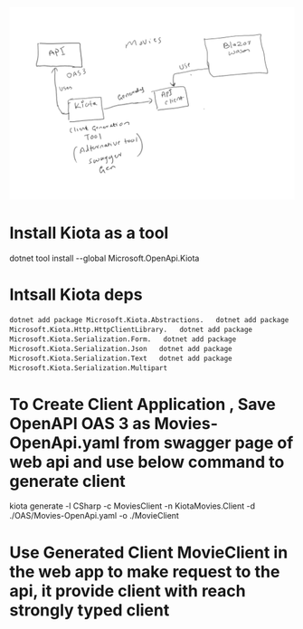 ![Blazor standalone webassembly Movie](./Movies_BlazorWASM/BlazorWasmMovie.png)


# Install Kiota as a tool

dotnet tool install --global Microsoft.OpenApi.Kiota

# Intsall Kiota deps

`
dotnet add package Microsoft.Kiota.Abstractions.  
dotnet add package Microsoft.Kiota.Http.HttpClientLibrary.  
dotnet add package Microsoft.Kiota.Serialization.Form.  
dotnet add package Microsoft.Kiota.Serialization.Json  
dotnet add package Microsoft.Kiota.Serialization.Text  
dotnet add package Microsoft.Kiota.Serialization.Multipart  
`

# To Create Client Application , Save OpenAPI OAS 3 as Movies-OpenApi.yaml from swagger page of web api and use below command to generate client

kiota generate -l CSharp -c MoviesClient -n KiotaMovies.Client -d ./OAS/Movies-OpenApi.yaml -o ./MovieClient

# Use Generated Client MovieClient in the web app to make request to the api, it provide client with reach strongly typed client
